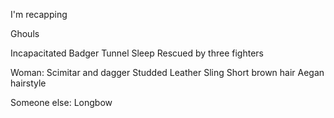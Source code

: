I'm recapping

Ghouls

Incapacitated
Badger
Tunnel 
Sleep
Rescued by three fighters

Woman:
	Scimitar and dagger
	Studded Leather
	Sling
	Short brown hair
	Aegan hairstyle

Someone else:
	Longbow


